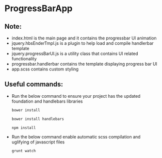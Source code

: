 # ProgressBarApp
## Note:
* index.html is the main page and it contains the progressbar UI animation
* jquery.hbsEnderTmpl.js is a plugin to help load and compile handlerbar template
* jquery.progressBarUI.js is a utility class that contains UI related functionality
* progressbar.handlerbar contains the template displaying progress bar UI
* app.scss contains custom styling


## Useful commands:
* Run the below command to ensure your project has the updated foundation and handlebars libraries	
	```bash
	bower install
	```
	```bash
	bower install handlebars
	```
	```bash
	npm install
	```

* Run the below command enable automatic scss compilation and uglifying of javascript files	
	```bash
	grunt watch
	```
